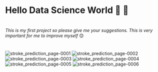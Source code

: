 # Hello Data Science World :tada: :confetti_ball:
#
*This is my first project so please give me your suggestions. This is very important for me to improve myself* :blush:
#
![stroke_prediction_page-0001](https://user-images.githubusercontent.com/79712981/187963973-13e796f9-2adc-4511-9e0c-0aa3a7d8a502.jpg)
![stroke_prediction_page-0002](https://user-images.githubusercontent.com/79712981/187964001-77ba9867-4e77-4ade-91be-a5f5dc73c8c7.jpg)
![stroke_prediction_page-0003](https://user-images.githubusercontent.com/79712981/187964017-7f9a1619-a7dd-4ccf-a44d-51e1d0618038.jpg)
![stroke_prediction_page-0004](https://user-images.githubusercontent.com/79712981/187964029-9faba720-cbb1-4615-b662-6c5f57cd3d0b.jpg)
![stroke_prediction_page-0005](https://user-images.githubusercontent.com/79712981/187964038-e19e58d4-6d2b-4597-bfa9-3572740564e3.jpg)
![stroke_prediction_page-0006](https://user-images.githubusercontent.com/79712981/187964056-7ecc8294-41c7-482f-a356-e28906770e09.jpg)
